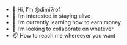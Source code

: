 - 👋 Hi, I’m @dimi7rof
- 👀 I’m interested in staying alive
- 🌱 I’m currently learning how to earn money
- 💞️ I’m looking to collaborate on whatever
- 📫 How to reach me whereever you want

<!---
dimi7rof/dimi7rof is a ✨ special ✨ repository because its `README.md` (this file) appears on your GitHub profile.
You can click the Preview link to take a look at your changes.
--->
